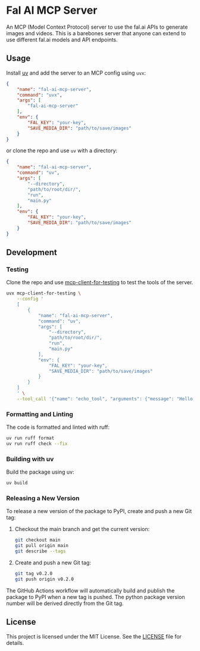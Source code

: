 # Fal AI MCP Server

An MCP (Model Context Protocol) server to use the fal.ai APIs to generate images and videos.
This is a barebones server that anyone can extend to use different fal.ai models and API endpoints.

## Usage

Install [uv](https://docs.astral.sh/uv/) and add the server to an MCP config using `uvx`:

```json
{
    "name": "fal-ai-mcp-server",
    "command": "uvx",
    "args": [
        "fal-ai-mcp-server"
    ],
    "env": {
        "FAL_KEY": "your-key",
        "SAVE_MEDIA_DIR": "path/to/save/images"
    }
}
```

or clone the repo and use `uv` with a directory:

```json
{
    "name": "fal-ai-mcp-server",
    "command": "uv",
    "args": [
        "--directory",
        "path/to/root/dir/",
        "run",
        "main.py"
    ],
    "env": {
        "FAL_KEY": "your-key",
        "SAVE_MEDIA_DIR": "path/to/save/images"
    }
}
```

## Development

### Testing

Clone the repo and use [mcp-client-for-testing](https://github.com/piebro/mcp-client-for-testing) to test the tools of the server.

```bash
uvx mcp-client-for-testing \
    --config '
    [
        {
            "name": "fal-ai-mcp-server",
            "command": "uv",
            "args": [
                "--directory", 
                "path/to/root/dir/", 
                "run", 
                "main.py"
            ],
            "env": {
                "FAL_KEY": "your-key",
                "SAVE_MEDIA_DIR": "path/to/save/images"
            }
        }
    ]
    ' \
    --tool_call '{"name": "echo_tool", "arguments": {"message": "Hello, world!"}}'
```

### Formatting and Linting

The code is formatted and linted with ruff:

```bash
uv run ruff format
uv run ruff check --fix
```

### Building with uv

Build the package using uv:

```bash
uv build
```

### Releasing a New Version

To release a new version of the package to PyPI, create and push a new Git tag:

1. Checkout the main branch and get the current version:
   ```bash
   git checkout main
   git pull origin main
   git describe --tags
   ```

2. Create and push a new Git tag:
   ```bash
   git tag v0.2.0
   git push origin v0.2.0
   ```

The GitHub Actions workflow will automatically build and publish the package to PyPI when a new tag is pushed.
The python package version number will be derived directly from the Git tag.

## License

This project is licensed under the MIT License. See the [LICENSE](LICENSE) file for details.